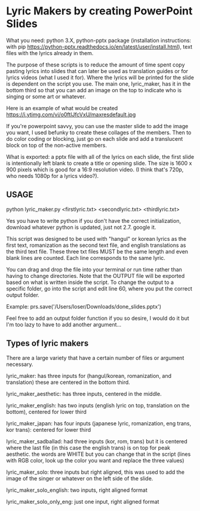 # Lyric Makers by creating PowerPoint Slides

What you need: python 3.X, python-pptx package (installation instructions:
with pip
https://python-pptx.readthedocs.io/en/latest/user/install.html), text files
with the lyrics already in them. 

The purpose of these scripts is to reduce the amount of time spent copy pasting 
lyrics into slides that can later be used as translation guides or for lyrics 
videos (what I used it for). Where the lyrics will be printed for the slide is
dependent on the script you use. The main one, lyric_maker, has it in the bottom
third so that you can add an image on the top to indicate who is singing or some
art or whatever.

Here is an example of what would be created
https://i.ytimg.com/vi/o0ftlJfcVxU/maxresdefault.jpg

If you're powerpoint savvy, you can use the master slide to add the image you want,
I used befunky to create these collages of the members. Then to do color coding or
blocking, just go on each slide and add a translucent block on top of the non-active
members.

What is exported: a pptx file with all of the lyrics on each slide, the first slide
is intentionally left blank to create a title or opening slide. The size is 
1600 x 900 pixels which is good for a 16:9 resolution video. (I think that's 720p,
who needs 1080p for a lyrics video?). 


## USAGE

python lyric_maker.py <firstlyric.txt> <secondlyric.txt> <thirdlyric.txt>

Yes you have to write python if you don't have the correct initialization, download
whatever python is updated, just not 2.7. google it.

This script was designed to be used with "hangul" or korean lyrics as the first
text, romanization as the second text file, and english translations as the third
text file. These three txt files MUST be the same length and even blank lines are
counted. Each line corresponds to the same lyric. 

You can drag and drop the file into your terminal or run time rather than having to 
change directories. Note that the OUTPUT file will be exported based on what is 
written inside the script. To change the output to a specific folder, go into the script
and edit line 60, where you put the correct output folder.

Example: prs.save('/Users/loser/Downloads/done_slides.pptx')

Feel free to add an output folder function if you so desire, I would do it but I'm too
lazy to have to add another argument...

## Types of lyric makers

There are a large variety that have a certain number of files or argument necessary.
 
lyric_maker: has three inputs for (hangul/korean, romanization, and translation)
these are centered in the bottom third. 

lyric_maker_aesthetic: has three inputs, centered in the middle. 

lyric_maker_english: has two inputs (english lyric on top, translation on the bottom),
centered for lower third

lyric_maker_japan: has four inputs (japanese lyric, romanization, eng trans, kor trans):
centered for lower third

lyric_maker_sadballad: had three inputs (kor, rom, trans) but it is centered where the
last file (in this case the english trans) is on top for peak aesthetic. the words are
WHITE but you can change that in the script (lines with RGB color, look up the color you
want and replace the three values) 

lyric_maker_solo: three inputs but right aligned, this was used to add the image of
the singer or whatever on the left side of the slide. 

lyric_maker_solo_english: two inputs, right aligned format

lyric_maker_solo_only_eng: just one input, right aligned format

